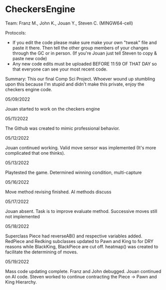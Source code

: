 # CheckersEngine

Team: Franz M., John K., Jouan Y., Steven C. (MINGW64-cell)

Protocols:
- If you edit the code please make sure make your own "tweak" file and paste it there. Then tell the other group members of your changes through the GC or in person. (If you're Jouan just tell Steven to copy & paste new code)
- Any new code edits must be uploaded BEFORE 11:59 OF THAT DAY so that everyone can see your most recent code.

Summary:
This our final Comp Sci Project. Whoever wound up stumbling upon this because I'm stupid and didn't make this private, enjoy the checkers engine code.

05/09/2022

Jouan started to work on the checkers engine

05/11/2022

The Github was created to mimic professional behavior.

05/12/2022

Jouan continued working. Valid move sensor was implemented (It's more complicated that one thinks).

05/13/2022

Playtested the game. Determined winning condition, multi-capture

05/16/2022

Move method revising finished. AI methods discuss

05/17/2022

Jouan absent. Task is to improve evaluate method. Successive moves still not implemented

05/18/2022

Superclass Piece had reverseAB() and respective variables added. RedPiece and Redking subclasses updated to Pawn and King to for DRY reasons while BlackKing, BlackPiece are cut off. heatmap() was created to facilitate the determining of moves.

05/19/2022

Mass code updating complete. Franz and John debugged. Jouan continued on AI code. Steven worked to continue contracting the Piece -> Pawn and King Hierarchy.
